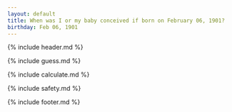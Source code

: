 ```yaml
---
layout: default
title: When was I or my baby conceived if born on February 06, 1901?
birthday: Feb 06, 1901
---
```


{% include header.md %}

{% include guess.md %}

{% include calculate.md %}

{% include safety.md %}

{% include footer.md %}



